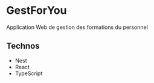 # GestForYou  
Application Web de gestion des formations du personnel

## Technos
- Nest  
- React  
- TypeScript  

